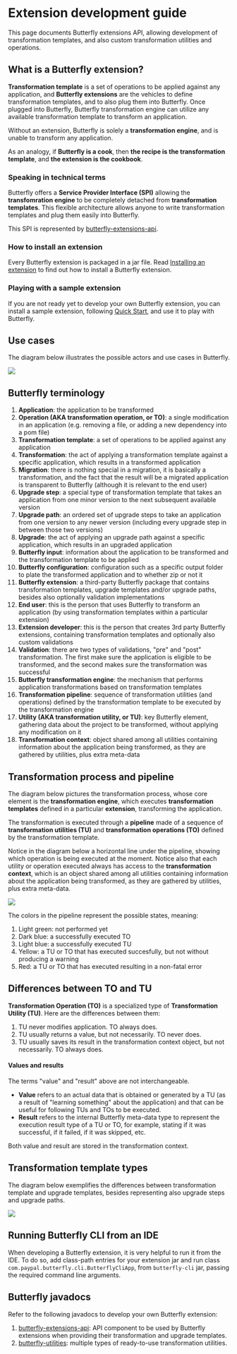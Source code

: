 
# Extension development guide

This page documents Butterfly extensions API, allowing development of transformation templates, and also custom transformation utilities and operations.

## What is a Butterfly extension?

**Transformation template** is a set of operations to be applied against any application, and **Butterfly extensions** are the vehicles to define transformation templates, and to also plug them into Butterfly. Once plugged into Butterfly, Butterfly transformation engine can utilize any available transformation template to transform an application.

Without an extension, Butterfly is solely a **transformation engine**, and is unable to transform any application.

As an analogy, if **Butterfly is a cook**, then **the recipe is the transformation template**, and **the extension is the cookbook**.

### Speaking in technical terms

Butterfly offers a **Service Provider Interface (SPI)** allowing the **transfomration engine** to be completely detached from **transformation templates**. This flexible architecture allows anyone to write transformation templates and plug them easily into Butterfly.

This SPI is represented by [butterfly-extensions-api](https://paypal.github.io/butterfly/javadocs/2.2.0/butterfly-extensions-api/index.html).

### How to install an extension

Every Butterfly extension is packaged in a jar file. Read [Installing an extension](https://paypal.github.io/butterfly/Installing-Butterfly) to find out how to install a Butterfly extension. 

### Playing with a sample extension

If you are not ready yet to develop your own Butterfly extension, you can install a sample extension, following [Quick Start](https://paypal.github.io/butterfly/QUICK_START), and use it to play with Butterfly.

## Use cases

The diagram below illustrates the possible actors and use cases in Butterfly.

![](img/use_cases.png)

## Butterfly terminology

1. **Application**: the application to be transformed
1. **Operation (AKA transformation operation, or TO)**: a single modification in an application (e.g. removing a file, or adding a new dependency into a pom file)
1. **Transformation template**: a set of operations to be applied against any application
1. **Transformation**: the act of applying a transformation template against a specific application, which results in a transformed application
1. **Migration**: there is nothing special in a migration, it is basically a transformation, and the fact that the result will be a migrated application is transparent to Butterfly (although it is relevant to the end user)
1. **Upgrade step**: a special type of transformation template that takes an application from one minor version to the next subsequent available version
1. **Upgrade path**: an ordered set of upgrade steps to take an application from one version to any newer version (including every upgrade step in between those two versions)
1. **Upgrade**: the act of applying an upgrade path against a specific application, which results in an upgraded application
1. **Butterfly input**: information about the application to be transformed and the transformation template to be applied
1. **Butterfly configuration**: configuration such as a specific output folder to plate the transformed application and to whether zip or not it
1. **Butterfly extension**: a third-party Butterfly package that contains transformation templates, upgrade templates and/or upgrade paths, besides also optionally validation implementations
1. **End user**: this is the person that uses Butterfly to transform an application (by using transformation templates within a particular extension)
1. **Extension developer**: this is the person that creates 3rd party Butterfly extensions, containing transformation templates and optionally also custom validations
1. **Validation**: there are two types of validations, "pre" and "post" transformation. The first make sure the application is eligible to be transformed, and the second makes sure the transformation was successful
1. **Butterfly transformation engine**: the mechanism that performs application transformations based on transformation templates
1. **Transformation pipeline**: sequence of transformation utilities (and operations) defined by the transformation template to be executed by the transformation engine
1. **Utility (AKA transformation utility, or TU)**: key Butterfly element, gathering data about the project to be transformed, without applying any modification on it
1. **Transformation context**: object shared among all utilities containing information about the application being transformed, as they are gathered by utilities, plus extra meta-data

## Transformation process and pipeline

The diagram below pictures the transformation process, whose core element is the **transformation engine**, which executes **transformation templates** defined in a particular **extension**, transforming the application.

The transformation is executed through a **pipeline** made of a sequence of **transformation utilities (TU)** and **transformation operations (TO)** defined by the transformation template.

Notice in the diagram below a horizontal line under the pipeline, showing which operation is being executed at the moment. Notice also that each utility or operation executed always has access to the **transformation context**, which is an object shared among all utilities containing information about the application being transformed, as they are gathered by utilities, plus extra meta-data.

![](img/transformation_process_pipeline.jpg)

The colors in the pipeline represent the possible states, meaning:

1. Light green: not performed yet
1. Dark blue: a successfully executed TO
1. Light blue: a successfully executed TU
1. Yellow: a TU or TO that has executed succesfully, but not without producing a warning
1. Red: a TU or TO that has executed resulting in a non-fatal error


## Differences between TO and TU

**Transformation Operation (TO)** is a specialized type of **Transformation Utility (TU)**.
Here are the differences between them:

1. TU never modifies application. TO always does.
1. TU usually returns a value, but not necessarily. TO never does.
1. TU usually saves its result in the transformation context object, but not necessarily. TO always does.

#### Values and results

The terms "value" and "result" above are not interchangeable.

- **Value** refers to an actual data that is obtained or generated by a TU (as a result of "learning something" about the application) and that can be useful for following TUs and TOs to be executed.
- **Result** refers to the internal Butterfly meta-data type to represent the execution result type of a TU or TO, for example, stating if it was successful, if it failed, if it was skipped, etc. 

Both value and result are stored in the transformation context.

## Transformation template types

The diagram below exemplifies the differences between transformation template and upgrade templates, besides representing also upgrade steps and upgrade paths.

![](img/transformation_templates.png)

## Running Butterfly CLI from an IDE

When developing a Butterfly extension, it is very helpful to run it from the IDE. To do so, add class-path entries for your extension jar and run class `com.paypal.butterfly.cli.ButterflyCliApp`, from `butterfly-cli` jar, passing the required command line arguments.

## Butterfly javadocs

Refer to the following javadocs to develop your own Butterfly extension:

1. [butterfly-extensions-api](https://paypal.github.io/butterfly/javadocs/2.2.0/butterfly-extensions-api/index.html): API component to be used by Butterfly extensions when providing their transformation and upgrade templates.
1. [butterfly-utilities](https://paypal.github.io/butterfly/javadocs/2.2.0/butterfly-utilities/index.html): multiple types of ready-to-use transformation utilities.

